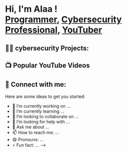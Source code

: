 <h1>Hi, I'm Alaa ! <br/><a href="https://github.com/Alaa10ghazi">Programmer</a>, <a href="https://www.linkedin.com/in/alaa-ghazi-1b0893286/">Cybersecurity Professional</a>, <a href="https://www.youtube.com/@AlaaGhazi-bn7yz">YouTuber</a></h1>

<h2>👨‍💻 cybersecurity  Projects:</h2>



<h2>📺 Popular YouTube Videos</h2>


<h2> 🤳 Connect with me:</h2>


[twitter]: https://twitter.com/alaa10ghazi
[youtube]: https://www.youtube.com/@AlaaGhazi-bn7yz
[instagram]: https://www.instagram.com/alaaghazi94/
[linkedin]: https://linkedin.com/in/alaa-ghazi-1b0893286

Here are some ideas to get you started:

- 🔭 I’m currently working on ...
- 🌱 I’m currently learning ...
- 👯 I’m looking to collaborate on ...
- 🤔 I’m looking for help with ...
- 💬 Ask me about ...
- 📫 How to reach me: ...
- 😄 Pronouns: ...
- ⚡ Fun fact: ...
-->
